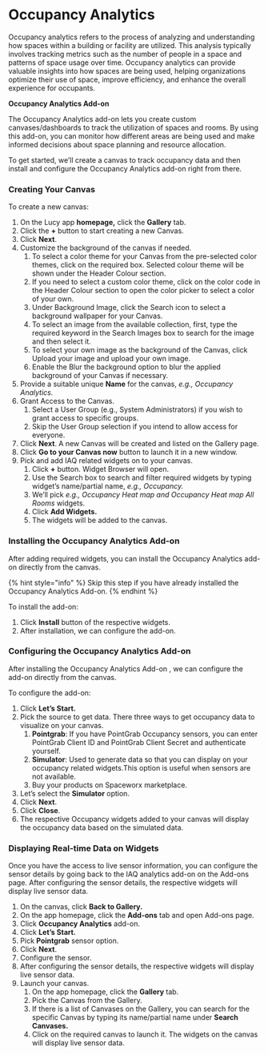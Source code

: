 # Occupancy Analytics

Occupancy analytics refers to the process of analyzing and understanding how spaces within a building or facility are utilized. This analysis typically involves tracking metrics such as the number of people in a space and patterns of space usage over time. Occupancy analytics can provide valuable insights into how spaces are being used, helping organizations optimize their use of space, improve efficiency, and enhance the overall experience for occupants.

**Occupancy Analytics Add-on**

The Occupancy Analytics add-on lets you create custom canvases/dashboards to track the utilization of spaces and rooms. By using this add-on, you can monitor how different areas are being used and make informed decisions about space planning and resource allocation.

To get started, we’ll create a canvas to track occupancy data and then install and configure the Occupancy Analytics add-on right from there.

### Creating Your Canvas

To create a new canvas:

1. On the Lucy app **homepage,** click the **Gallery** tab.
2. Click the **+** button to start creating a new Canvas.
3. Click **Next**.
4. Customize the background  of the canvas if needed.
   1. To select a color theme for your Canvas from the pre-selected color themes, click on the required box. Selected colour theme will be shown under the Header Colour section.
   2. If you need to select a custom color theme, click on the color code in the Header Colour section to open the color picker to select a color of your own.
   3. Under Background Image, click the Search icon to select a background wallpaper for your Canvas.
   4. To select an image from the available collection, first, type the required keyword in the Search Images box to search for the image and then select it.
   5. To select your own image as the background of the Canvas, click Upload your image and upload your own image.
   6. Enable the Blur the background option to blur the applied background of your Canvas if necessary.
5. Provide a suitable unique **Name** for the canvas, _e.g., Occupancy Analytics._
6. Grant Access to the Canvas.
   1. Select a User Group (e.g., System Administrators) if you wish to grant access to specific groups.
   2. Skip the User Group selection if you intend to allow access for everyone.
7. Click **Next**. A new Canvas will be created and listed on the Gallery page.
8. &#x20;Click **Go to your Canvas now** button to launch it in a new window.
9. Pick and add IAQ related widgets on to your canvas.
   1. Click **+** button. Widget Browser will open.
   2. Use the Search box to search and filter required widgets by typing widget’s name/partial name, _e.g., Occupancy._
   3. We’ll pick _e.g., Occupancy Heat map and Occupancy Heat map All Rooms_ widgets.
   4. Click **Add Widgets.**
   5. The widgets will be added to the canvas.

### Installing the Occupancy Analytics Add-on

After adding required widgets, you can install the Occupancy Analytics add-on directly from the canvas.



{% hint style="info" %}
Skip this step if you have already installed the Occupancy Analytics Add-on.
{% endhint %}

To install the add-on:

1. Click **Install** button of the respective widgets.
2. After installation, we can configure the add-on.

### Configuring the Occupancy Analytics Add-on

After installing the Occupancy Analytics Add-on , we can configure the add-on directly from the canvas.

To configure the add-on:

1. Click **Let’s Start.**
2. Pick the source to get data. There three ways to get occupancy data to visualize on your canvas.
   1. **Pointgrab**: If you have PointGrab Occupancy sensors, you can enter PointGrab Client ID and PointGrab Client Secret and authenticate yourself.
   2. **Simulator**: Used to generate data so that you can display on your occupancy related widgets.This option is useful when sensors are not available.
   3. Buy your products on Spaceworx marketplace.
3. Let’s select the **Simulator** option.
4. Click **Next**.
5. Click **Close**.
6. The respective Occupancy widgets added to your canvas will display the occupancy data based on the simulated data.

### Displaying Real-time Data on Widgets

Once you have the access to live sensor information, you can configure the sensor details by going back to the IAQ analytics add-on on the Add-ons page. After configuring the sensor details, the respective widgets will display live sensor data.

1. On the canvas, click **Back to Gallery.**
2. On the app homepage, click the **Add-ons** tab and open Add-ons page.
3. Click **Occupancy Analytics** add-on.
4. Click **Let’s Start.**
5. Pick **Pointgrab** sensor option.
6. Click **Next**.
7. Configure the sensor.
8. After configuring the sensor details, the respective widgets will display live sensor data.
9. Launch your canvas.
   1. On the app homepage, click the **Gallery** tab.
   2. Pick the Canvas from the Gallery.&#x20;
   3. If there is a list of Canvases on the Gallery, you can search for the specific Canvas by typing its name/partial name under **Search Canvases.**
   4. Click on the required canvas to launch it. The widgets on the canvas will display live sensor data.

